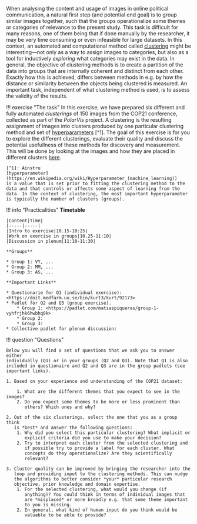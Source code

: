When analysing the content and usage of images in online political
communication, a natural first step (and potential end goal) is to group
similar images together, such that the groups operationalize some themes or
categories of relevance to the present study. This task is difficult for many
reasons, one of them being that if done manually by the researcher, it may be
very time consuming or even infeasible for large datasets. In this context, an
automated and computational method called
[clustering](https://en.wikipedia.org/wiki/Cluster_analysis) might be
interesting—not only as a way to assign images to categories, but also as a
tool for inductively *exploring* what categories may exist in the data. In
general, the objective of clustering methods is to create a partition of the
data into groups that are internally coherent and distinct from each other.
Exactly how this is achieved, differs between methods in e.g. by how the
distance or similarity between the objects being clustered is measured. An
important task, independent of what clustering method is used, is to
assess the validity of the results. 


!!! exercise "The task"
	In this exercise, we have prepared six different and fully automated
	*clusterings* of 150 images from the COP21 conference, collected as
	part of the *PolarVis* project. A clustering is the resulting
	assignment of images into clusters produced by one particular
	clustering method and set of
	[hyperparameters](https://en.wikipedia.org/wiki/Hyperparameter_(machine_learning))
	[^1]. The goal of this exercise is for you to explore the different
	clusterings, evaluate their quality and discuss the potential
	usefullness of these methods for discovery and measurement. This will
	be done by looking at the images and how they are placed in different
	clusters [here](../../clusterings/clusterings/).

	[^1]: Ainstru
	[hyperparameter](https://en.wikipedia.org/wiki/Hyperparameter_(machine_learning))
	is a value that is set prior to fitting the clustering method to the
	data and that controls or affects some aspect of learning from the
	data. In the context of clustering, the most important hyperparameter
	is typically the number of clusters (groups).



!!! info "Practicalities"
	**Timetable**

	|Content|Time|
	|-----|-----|
	|Intro to exercise|10.15-10:25|
	|Work on exercise in groups|10.25-11:10|
	|Discussion in plenum|11:10-11:30|

	**Groups**

	* Group 1: VY, ...
	* Group 2: MM, ...
	* Group 3: AS, ...

	**Important Links**

	* Questionarie for Q1 (individual exercise): <https://doit.medfarm.uu.se/bin/kurt3/kurt/92173>
	* Padlet for Q2 and Q3 (group exercise).
		* Group 1: <https://padlet.com/matiaspiqueras/group-1-vyhfrjhk6hwbhq0k>
		* Group 2:
		* Group 3:
	* Collective padlet for plenum discussion: 


!!! question "Questions"

	Below you will find a set of questions that we ask you to answer either
	individually (Q1) or in your groups (Q2 and Q3). Note that Q1 is also
	included in questionaire and Q2 and Q3 are in the group padlets (see
	important links).

	1. Based on your experience and understanding of the COP21 dataset:

	    1. What are the different themes that you expect to see in the images?
	    2. Do you expect some themes to be more or less prominent than
	       others? Which ones and why?

	2. Out of the six clusterings, select the one that you as a group think
	   is *best* and answer the following questions:
	    1. Why did you select this particular clustering? What implicit or
	       explicit criteria did you use to make your decision?
	    2. Try to interpret each cluster from the selected clustering and
	       if possible try to provide a label for each cluster. What
	       concepts do they operationalize? Are they scientifically
	       relevant?

	3. Cluster quality can be improved by bringing the researcher into the
	   loop and providing input to the clustering methods. This can nudge
	   the algorithms to better consider *your* particular research
	   objective, prior knowledge and domain expertise. 
	    1. For the selected clustering, what would you change (if
	       anything)? You could think in terms of individual images that
	       are *misplaced* or more broadly e.g. that some theme important
	       to you is missing.
	    2. In general, what kind of human input do you think would be
	       valuable to be able to provide?

